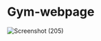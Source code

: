 # Gym-webpage
![Screenshot (205)](https://user-images.githubusercontent.com/106934852/183095035-b86522b3-d52c-4a0f-9110-d94ec7cf8efb.png)
